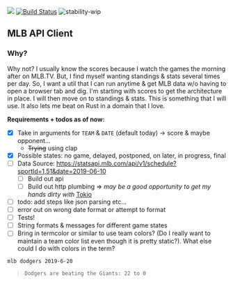 [![](https://tokei.rs/b1/github/joelpalmer/mlb-unofficial)](https://github.com/joelpalmer/mlb-unofficial) 
 [![Build Status](https://travis-ci.org/joelpalmer/mlb-unofficial.svg?branch=master)](https://travis-ci.org/joelpalmer/mlb-unofficial)
![stability-wip](https://img.shields.io/badge/stability-work_in_progress-lightgrey.svg)
## MLB API Client

### Why?
 
 Why not? I usually know the scores because I watch the games the morning after on MLB.TV. 
 But, I find myself wanting standings & stats several times per day.
 So, I want a util that I can run anytime & get MLB data w/o having to open a browser tab and dig.
 I'm starting with scores to get the architecture in place. I will then move on to standings & stats.
 This is something that I will use. It also lets me beat on Rust in a domain that I love.
 
 
 
 **Requirements + todos as of now:**
 
- [x]  Take in arguments for `TEAM` & `DATE` (default today) -> score & maybe opponent...
    * ~~Trying~~ using clap 
- [x]  Possible states: no game, delayed, postponed, on later, in progress, final
- [ ]  Data Source: https://statsapi.mlb.com/api/v1/schedule?sportId=1,51&date=2019-06-10
    - [ ]  Build out api
    - [ ]  Build out http plumbing => _may be a good opportunity to get my hands dirty with_ [Tokio](https://tokio.rs/)
- [ ]  todo: add steps like json parsing etc...
- [ ]  error out on wrong date format or attempt to format
- [ ]  Tests! 
- [ ]  String formats & messages for different game states 
- [ ]  Bring in termcolor or similar to use team colors? (Do I really want to maintain a team color list even though it is pretty static?). What else could I do with colors in the term?

`mlb dodgers 2019-6-20`
> `Dodgers are beating the Giants: 22 to 0`